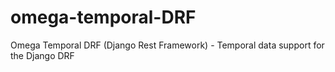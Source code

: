 # omega-temporal-DRF
Omega Temporal DRF (Django Rest Framework) - Temporal data support for the Django DRF
